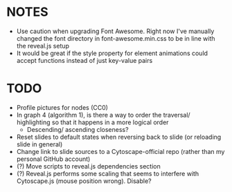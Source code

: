 # NOTES
- Use caution when upgrading Font Awesome. Right now I've manually changed the font directory in font-awesome.min.css to be in line with the reveal.js setup
- It would be great if the style property for element animations could accept functions instead of just key-value pairs

# TODO
- Profile pictures for nodes (CC0)
- In graph 4 (algorithm 1), is there a way to order the traversal/ highlighting so that it happens in a more logical order 
  - Descending/ ascending closeness?
- Reset slides to default states when reversing back to slide (or reloading slide in general)
- Change link to slide sources to a Cytoscape-official repo (rather than my personal GitHub account)
- (?) Move scripts to reveal.js dependencies section
- (?) Reveal.js performs some scaling that seems to interfere with Cytoscape.js (mouse position wrong). Disable?